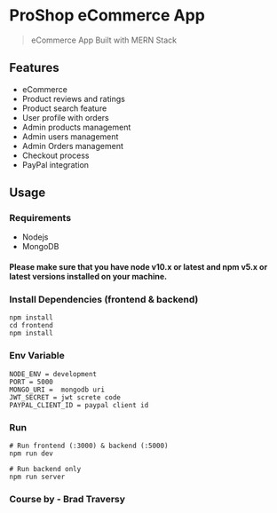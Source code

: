 # ProShop eCommerce App

> eCommerce App Built with MERN Stack

## Features

- eCommerce
- Product reviews and ratings
- Product search feature
- User profile with orders
- Admin products management
- Admin users management
- Admin Orders management
- Checkout process
- PayPal integration

## Usage

### Requirements

- Nodejs
- MongoDB

#### Please make sure that you have node v10.x or latest and npm v5.x or latest versions installed on your machine.

### Install Dependencies (frontend & backend)

```
npm install
cd frontend
npm install
```

### Env Variable

```
NODE_ENV = development
PORT = 5000
MONGO_URI =  mongodb uri
JWT_SECRET = jwt screte code
PAYPAL_CLIENT_ID = paypal client id
```

### Run

```
# Run frontend (:3000) & backend (:5000)
npm run dev

# Run backend only
npm run server
```

### Course by - Brad Traversy
